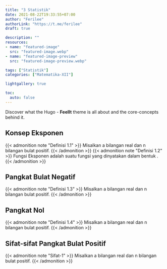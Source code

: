 ```yaml
---
title: "3 Statistik"
date: 2021-08-22T19:33:55+07:00
author: "Ferilee"
authorLink: "https://t.me/ferilee"
draft: true

description: ""
resources:
- name: "featured-image"
  src: "featured-image.webp"
- name: "featured-image-preview"
  src: "featured-image-preview.webp"

tags: ["Statistik"]
categories: ["Matematika-XII"]

lightgallery: true

toc:
  auto: false
---
```


Discover what the Hugo - **FeelIt** theme is all about and the core-concepts behind it.

<!--more-->

## Konsep Eksponen
{{< admonition note "Definisi 1.1" >}}
Misalkan a bilangan real dan n bilangan bulat positif.
{{< /admonition >}}
{{< admonition note "Definisi 1.2" >}}
Fungsi Eksponen adalah suatu fungsi yang dinyatakan dalam bentuk .
{{< /admonition >}}

## Pangkat Bulat Negatif
{{< admonition note "Definisi 1.3" >}}
Misalkan a bilangan real dan n bilangan bulat positif.
{{< /admonition >}}

## Pangkat Nol
{{< admonition note "Definisi 1.4" >}}
Misalkan a bilangan real dan n bilangan bulat positif.
{{< /admonition >}}

## Sifat-sifat Pangkat Bulat Positif
{{< admonition note "Sifat-1" >}}
Misalkan a bilangan real dan n bilangan bulat positif.
{{< /admonition >}}
